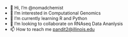 - 👋 Hi, I’m @nomadchemist
- 👀 I’m interested in Computational Genomics
- 🌱 I’m currently learning R and Python
- 💞️ I’m looking to collaborate on RNAseq Data Ananlysis
- 📫 How to reach me pandit2@illinois.edu

<!---
nomadchemist/nomadchemist is a ✨ special ✨ repository because its `README.md` (this file) appears on your GitHub profile.
You can click the Preview link to take a look at your changes.
--->
